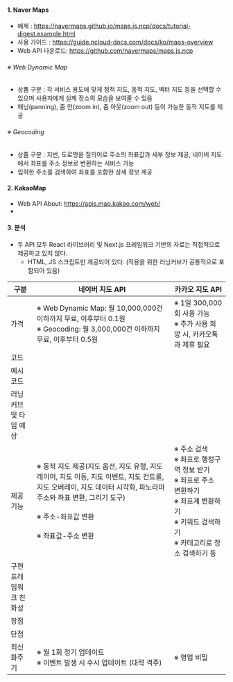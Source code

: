 
#### 1. Naver Maps
- 예제 : https://navermaps.github.io/maps.js.ncp/docs/tutorial-digest.example.html
- 사용 가이드 : https://guide.ncloud-docs.com/docs/ko/maps-overview
- Web API 다운로드: https://github.com/navermaps/maps.js.ncp

###### ※ Web Dynamic Map
- 상품 구분 : 각 서비스 용도에 맞게 정적 지도, 동적 지도, 벡터 지도 등을 선택할 수 있으며 사용자에게 실제 장소의 모습을 보여줄 수 있음
- 패닝(panning), 줌 인(zoom in), 줌 아웃(zoom out) 등이 가능한 동적 지도를 제공

###### ※ Geocoding
- 상품 구분 : 지번, 도로명을 질의어로 주소의 좌표값과 세부 정보 제공, 네이버 지도에서 좌표를 주소 정보로 변환하는 서비스 가능
- 입력한 주소를 검색하여 좌표를 포함한 상세 정보 제공


#### 2. KakaoMap 
- Web API About: https://apis.map.kakao.com/web/
- 


#### 3. 분석

- 두 API 모두 React 라이브러리 및 Next.js 프레임워크 기반의 자료는 직접적으로 제공하고 있지 않다.
	- HTML, JS 스크립트만 제공되어 있다. (적용을 위한 러닝커브가 공통적으로 포함되어 있음)

| 구분           | 네이버 지도 API                                                                                                                                 | 카카오 지도 API                                                                                    |
| ------------ | ------------------------------------------------------------------------------------------------------------------------------------------ | --------------------------------------------------------------------------------------------- |
| 가격           | ※ Web Dynamic Map: 월 10,000,000건 이하까지 무료, 이후부터 0.1원<br>※ Geocoding: 월 3,000,000건 이하까지 무료, 이후부터 0.5원                                        | ※ 1일 300,000회 사용 가능<br>※ 추가 사용 희망 시, 카카오톡과 제휴 필요                                              |
| 코드           |                                                                                                                                            |                                                                                               |
| 예시 코드        |                                                                                                                                            |                                                                                               |
| 러닝커브 및 타임 예상 |                                                                                                                                            |                                                                                               |
| 제공 기능        | ※ 동적 지도 제공(지도 옵션, 지도 유형, 지도 레이어, 지도 이동, 지도 이벤트, 지도 컨트롤, 지도 오버레이, 지도 데이터 시각화, 파노라마 주소와 좌표 변환, 그리기 도구)<br><br>※ 주소-좌표값 변환<br><br>※ 좌표값-주소 변환 | ※ 주소 검색<br>※ 좌표로 행정구역 정보 받기<br>※ 좌표로 주소 변환하기<br>※ 좌표계 변환하기<br>※ 키워드 검색하기<br>※ 카테고리로 장소 검색하기 등 |
| 구현 프레임워크 친화성 |                                                                                                                                            |                                                                                               |
| 장점           |                                                                                                                                            |                                                                                               |
| 단점           |                                                                                                                                            |                                                                                               |
| 최신화주기        | ※ 월 1회 정기 업데이트<br>※ 이벤트 발생 시 수시 업데이트 (대략 격주)                                                                                               | ※ 영업 비밀<br>                                                                                   |

